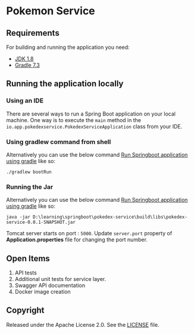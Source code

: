 # Pokemon Service

## Requirements

For building and running the application you need:

- [JDK 1.8](http://www.oracle.com/technetwork/java/javase/downloads/jdk8-downloads-2133151.html)
- [Gradle 7.3](https://gradle.org)

## Running the application locally

### Using an IDE
There are several ways to run a Spring Boot application on your local machine. One way is to execute the `main` method in the `io.app.pokedexservice.PokedexServiceApplication` class from your IDE.

### Using gradlew command from shell
Alternatively you can use the below command [Run Springboot application using gradle](https://spring.io/guides/gs/spring-boot/) like so:
```shell
./gradlew bootRun
```

### Running the Jar
Alternatively you can use the below command [Run Springboot application using gradle](https://spring.io/guides/gs/spring-boot/) like so:

```shell
java -jar D:\learning\springboot\pokedex-service\build\libs\pokedex-service-0.0.1-SNAPSHOT.jar
```

Tomcat server starts on port : ```5000```. Update ```server.port``` property of **Application.properties** file for changing the port number.


## Open Items
1. API tests
2. Additional unit tests for service layer.
3. Swagger API documentation
4. Docker image creation

## Copyright

Released under the Apache License 2.0. See the [LICENSE](https://github.com/codecentric/springboot-sample-app/blob/master/LICENSE) file.